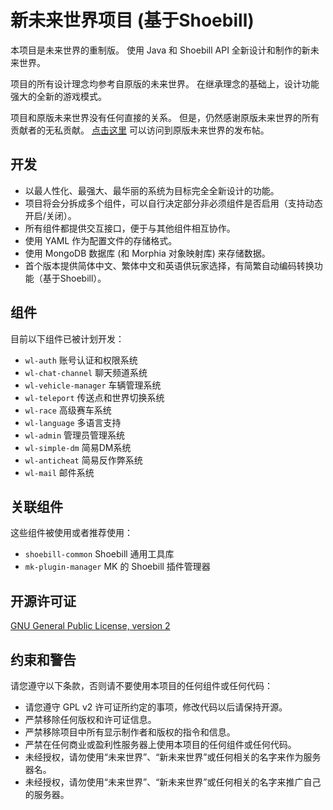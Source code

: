 新未来世界项目 (基于Shoebill)
=================
本项目是未来世界的重制版。
使用 Java 和 Shoebill API 全新设计和制作的新未来世界。

项目的所有设计理念均参考自原版的未来世界。
在继承理念的基础上，设计功能强大的全新的游戏模式。

项目和原版未来世界没有任何直接的关系。
但是，仍然感谢原版未来世界的所有贡献者的无私贡献。
[点击这里](http://www.gtabbs.com/read-gta-tid-2593634.html) 可以访问到原版未来世界的发布帖。

开发
-----------------
* 以最人性化、最强大、最华丽的系统为目标完全全新设计的功能。
* 项目将会分拆成多个组件，可以自行决定部分非必须组件是否启用（支持动态开启/关闭）。
* 所有组件都提供交互接口，便于与其他组件相互协作。
* 使用 YAML 作为配置文件的存储格式。
* 使用 MongoDB 数据库 (和 Morphia 对象映射库) 来存储数据。
* 首个版本提供简体中文、繁体中文和英语供玩家选择，有简繁自动编码转换功能（基于Shoebill）。

组件
-----------------
目前以下组件已被计划开发：
* `wl-auth` 账号认证和权限系统
* `wl-chat-channel` 聊天频道系统
* `wl-vehicle-manager` 车辆管理系统
* `wl-teleport` 传送点和世界切换系统
* `wl-race` 高级赛车系统
* `wl-language` 多语言支持
* `wl-admin` 管理员管理系统
* `wl-simple-dm` 简易DM系统
* `wl-anticheat` 简易反作弊系统
* `wl-mail` 邮件系统

关联组件
-----------------
这些组件被使用或者推荐使用：
* `shoebill-common` Shoebill 通用工具库
* `mk-plugin-manager` MK 的 Shoebill 插件管理器

开源许可证
-----------------
[GNU General Public License, version 2](http://www.gnu.org/licenses/gpl-2.0.html)

约束和警告
-----------------
请您遵守以下条款，否则请不要使用本项目的任何组件或任何代码：
* 请您遵守 GPL v2 许可证所约定的事项，修改代码以后请保持开源。
* 严禁移除任何版权和许可证信息。
* 严禁移除项目中所有显示制作者和版权的指令和信息。
* 严禁在任何商业或盈利性服务器上使用本项目的任何组件或任何代码。
* 未经授权，请勿使用“未来世界”、“新未来世界”或任何相关的名字来作为服务器名。
* 未经授权，请勿使用“未来世界”、“新未来世界”或任何相关的名字来推广自己的服务器。
